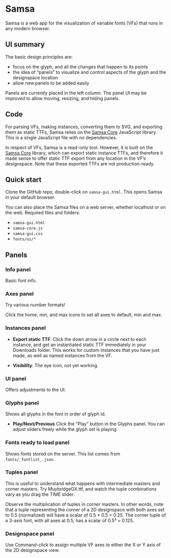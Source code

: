 # Samsa

Samsa is a web app for the visualization of variable fonts (VFs) that runs in any modern browser.

## UI summary
The basic design principles are:

* focus on the glyph, and all the changes that happen to its points
* the idea of “panels” to visualize and control aspects of the glyph and the designspace location
* allow new panels to be added easily

Panels are currently placed in the left column. The panel UI may be improved to allow moving, resizing, and hiding panels.

## Code

For parsing VFs, making instances, converting them to SVG, and exporting them as static TTFs, Samsa relies on the [Samsa Core](samsa-core.md) JavaScript library. This is a single JavaScript file with no dependencies.

In respect of VFs, Samsa is a read-only tool. However, it is built on the [Samsa Core](samsa-core.md) library, which can export static instance TTFs, and therefore it made sense to offer static TTF export from any location in the VF’s designspace. Note that these exported TTFs are not production-ready.

## Quick start
Clone the GitHub repo, double-click on `samsa-gui.html`. This opens Samsa in your default browser.

You can also place the Samsa files on a web server, whether localhost or on the web. Required files and folders:

* `samsa-gui.html`
* `samsa-core.js`
* `samsa-gui.css`
* `fonts/ui/*`

## Panels

### Info panel
Basic font info.

### Axes panel
Try various number formats!

Click the home, min, and max icons to set all axes to default, min and max.

### Instances panel
* **Export static TTF**: Click the down arrow in a circle next to each instance, and get an instantiated static TTF immediately in your Downloads folder. This works for custom instances that you have just made, as well as named instances from the VF.

* **Visibility**: The eye icon, not yet working.


### UI panel
Offers adjustments to the UI.

### Glyphs panel
Shows all glyphs in the font in order of glyph id.

* **Play/Next/Previous** Click the “Play” button in the Glyphs panel. You can adjust sliders freely while the glyph set is playing.


### Fonts ready to load panel
Shows fonts stored on the server. This list comes from `fonts/_fontlist_.json`.

### Tuples panel

This is useful to understand what happens with intermediate masters and corner masters. Try MuybridgeGX.ttf, and watch the tuple combinations vary as you drag the TIME slider.

Observe the multiplication of tuples in corner masters. In other words, note that a tuple representing the corner of a 2D designspace with both axes set to 0.5 (normalized) will have a scalar of 0.5 * 0.5 = 0.25. The corner tuple of a 3-axis font, with all axes at 0.5, has a scalar of 0.5³ = 0.125.

### Designspace panel

Use Command-click to assign multiple VF axes to either the X or Y axis of the 2D designspace view.

